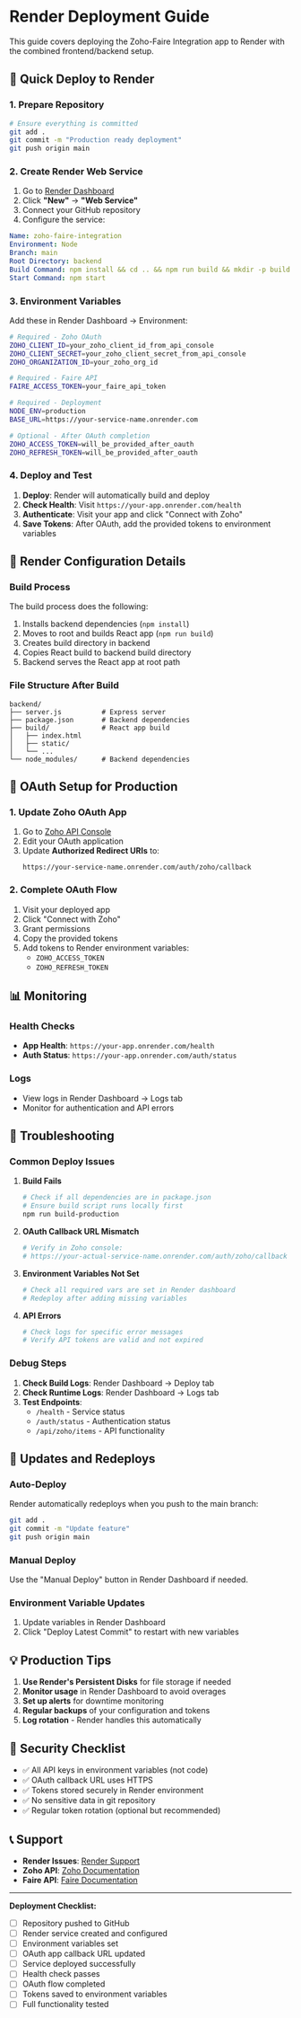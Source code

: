 # Render Deployment Guide

This guide covers deploying the Zoho-Faire Integration app to Render with the combined frontend/backend setup.

## 🚀 Quick Deploy to Render

### 1. Prepare Repository

```bash
# Ensure everything is committed
git add .
git commit -m "Production ready deployment"
git push origin main
```

### 2. Create Render Web Service

1. Go to [Render Dashboard](https://dashboard.render.com/)
2. Click **"New"** → **"Web Service"**
3. Connect your GitHub repository
4. Configure the service:

```yaml
Name: zoho-faire-integration
Environment: Node
Branch: main
Root Directory: backend
Build Command: npm install && cd .. && npm run build && mkdir -p build && cp -r build/* ./build/
Start Command: npm start
```

### 3. Environment Variables

Add these in Render Dashboard → Environment:

```bash
# Required - Zoho OAuth
ZOHO_CLIENT_ID=your_zoho_client_id_from_api_console
ZOHO_CLIENT_SECRET=your_zoho_client_secret_from_api_console
ZOHO_ORGANIZATION_ID=your_zoho_org_id

# Required - Faire API
FAIRE_ACCESS_TOKEN=your_faire_api_token

# Required - Deployment
NODE_ENV=production
BASE_URL=https://your-service-name.onrender.com

# Optional - After OAuth completion
ZOHO_ACCESS_TOKEN=will_be_provided_after_oauth
ZOHO_REFRESH_TOKEN=will_be_provided_after_oauth
```

### 4. Deploy and Test

1. **Deploy**: Render will automatically build and deploy
2. **Check Health**: Visit `https://your-app.onrender.com/health`
3. **Authenticate**: Visit your app and click "Connect with Zoho"
4. **Save Tokens**: After OAuth, add the provided tokens to environment variables

## 🔧 Render Configuration Details

### Build Process

The build process does the following:
1. Installs backend dependencies (`npm install`)
2. Moves to root and builds React app (`npm run build`)
3. Creates build directory in backend
4. Copies React build to backend build directory
5. Backend serves the React app at root path

### File Structure After Build

```
backend/
├── server.js          # Express server
├── package.json       # Backend dependencies
├── build/             # React app build
│   ├── index.html
│   ├── static/
│   └── ...
└── node_modules/      # Backend dependencies
```

## 🔐 OAuth Setup for Production

### 1. Update Zoho OAuth App

1. Go to [Zoho API Console](https://api-console.zoho.com/)
2. Edit your OAuth application
3. Update **Authorized Redirect URIs** to:
   ```
   https://your-service-name.onrender.com/auth/zoho/callback
   ```

### 2. Complete OAuth Flow

1. Visit your deployed app
2. Click "Connect with Zoho"
3. Grant permissions
4. Copy the provided tokens
5. Add tokens to Render environment variables:
   - `ZOHO_ACCESS_TOKEN`
   - `ZOHO_REFRESH_TOKEN`

## 📊 Monitoring

### Health Checks

- **App Health**: `https://your-app.onrender.com/health`
- **Auth Status**: `https://your-app.onrender.com/auth/status`

### Logs

- View logs in Render Dashboard → Logs tab
- Monitor for authentication and API errors

## 🐛 Troubleshooting

### Common Deploy Issues

1. **Build Fails**
   ```bash
   # Check if all dependencies are in package.json
   # Ensure build script runs locally first
   npm run build-production
   ```

2. **OAuth Callback URL Mismatch**
   ```bash
   # Verify in Zoho console:
   # https://your-actual-service-name.onrender.com/auth/zoho/callback
   ```

3. **Environment Variables Not Set**
   ```bash
   # Check all required vars are set in Render dashboard
   # Redeploy after adding missing variables
   ```

4. **API Errors**
   ```bash
   # Check logs for specific error messages
   # Verify API tokens are valid and not expired
   ```

### Debug Steps

1. **Check Build Logs**: Render Dashboard → Deploy tab
2. **Check Runtime Logs**: Render Dashboard → Logs tab  
3. **Test Endpoints**: 
   - `/health` - Service status
   - `/auth/status` - Authentication status
   - `/api/zoho/items` - API functionality

## 🔄 Updates and Redeploys

### Auto-Deploy

Render automatically redeploys when you push to the main branch:

```bash
git add .
git commit -m "Update feature"
git push origin main
```

### Manual Deploy

Use the "Manual Deploy" button in Render Dashboard if needed.

### Environment Variable Updates

1. Update variables in Render Dashboard
2. Click "Deploy Latest Commit" to restart with new variables

## 💡 Production Tips

1. **Use Render's Persistent Disks** for file storage if needed
2. **Monitor usage** in Render Dashboard to avoid overages
3. **Set up alerts** for downtime monitoring
4. **Regular backups** of your configuration and tokens
5. **Log rotation** - Render handles this automatically

## 🚨 Security Checklist

- ✅ All API keys in environment variables (not code)
- ✅ OAuth callback URL uses HTTPS
- ✅ Tokens stored securely in Render environment
- ✅ No sensitive data in git repository
- ✅ Regular token rotation (optional but recommended)

## 📞 Support

- **Render Issues**: [Render Support](https://render.com/docs)
- **Zoho API**: [Zoho Documentation](https://www.zoho.com/inventory/api/v1/)
- **Faire API**: [Faire Documentation](https://faire.github.io/external-api-v2-docs/)

---

**Deployment Checklist:**
- [ ] Repository pushed to GitHub
- [ ] Render service created and configured
- [ ] Environment variables set
- [ ] OAuth app callback URL updated
- [ ] Service deployed successfully
- [ ] Health check passes
- [ ] OAuth flow completed
- [ ] Tokens saved to environment variables
- [ ] Full functionality tested